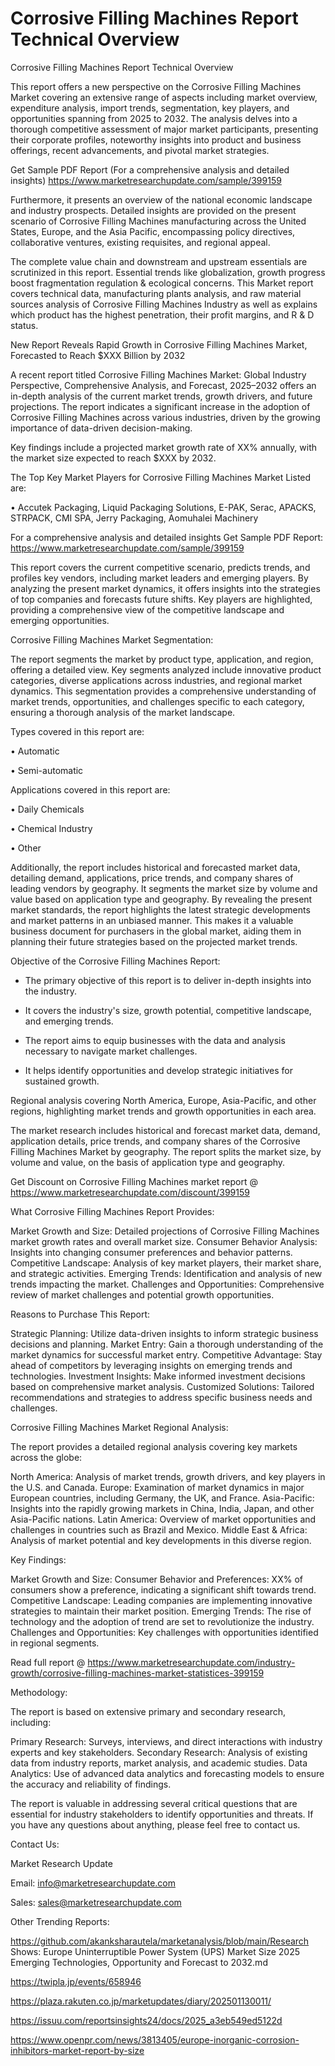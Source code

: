 # Corrosive Filling Machines Report Technical Overview
Corrosive Filling Machines Report Technical Overview

This report offers a new perspective on the Corrosive Filling Machines Market covering an extensive range of aspects including market overview, expenditure analysis, import trends, segmentation, key players, and opportunities spanning from 2025 to 2032. The analysis delves into a thorough competitive assessment of major market participants, presenting their corporate profiles, noteworthy insights into product and business offerings, recent advancements, and pivotal market strategies.

Get Sample PDF Report (For a comprehensive analysis and detailed insights) https://www.marketresearchupdate.com/sample/399159

Furthermore, it presents an overview of the national economic landscape and industry prospects. Detailed insights are provided on the present scenario of Corrosive Filling Machines manufacturing across the United States, Europe, and the Asia Pacific, encompassing policy directives, collaborative ventures, existing requisites, and regional appeal.

The complete value chain and downstream and upstream essentials are scrutinized in this report. Essential trends like globalization, growth progress boost fragmentation regulation & ecological concerns. This Market report covers technical data, manufacturing plants analysis, and raw material sources analysis of Corrosive Filling Machines Industry as well as explains which product has the highest penetration, their profit margins, and R & D status.

New Report Reveals Rapid Growth in Corrosive Filling Machines Market, Forecasted to Reach $XXX Billion by 2032

A recent report titled Corrosive Filling Machines Market: Global Industry Perspective, Comprehensive Analysis, and Forecast, 2025–2032 offers an in-depth analysis of the current market trends, growth drivers, and future projections. The report indicates a significant increase in the adoption of Corrosive Filling Machines across various industries, driven by the growing importance of data-driven decision-making.

Key findings include a projected market growth rate of XX% annually, with the market size expected to reach $XXX by 2032.

The Top Key Market Players for Corrosive Filling Machines Market Listed are:

• Accutek Packaging, Liquid Packaging Solutions, E-PAK, Serac, APACKS, STRPACK, CMI SPA, Jerry Packaging, Aomuhalei Machinery

For a comprehensive analysis and detailed insights Get Sample PDF Report: https://www.marketresearchupdate.com/sample/399159

This report covers the current competitive scenario, predicts trends, and profiles key vendors, including market leaders and emerging players. By analyzing the present market dynamics, it offers insights into the strategies of top companies and forecasts future shifts. Key players are highlighted, providing a comprehensive view of the competitive landscape and emerging opportunities.

Corrosive Filling Machines Market Segmentation:

The report segments the market by product type, application, and region, offering a detailed view. Key segments analyzed include innovative product categories, diverse applications across industries, and regional market dynamics. This segmentation provides a comprehensive understanding of market trends, opportunities, and challenges specific to each category, ensuring a thorough analysis of the market landscape.

Types covered in this report are:

• Automatic

• Semi-automatic

Applications covered in this report are:

• Daily Chemicals

• Chemical Industry

• Other

Additionally, the report includes historical and forecasted market data, detailing demand, applications, price trends, and company shares of leading vendors by geography. It segments the market size by volume and value based on application type and geography. By revealing the present market standards, the report highlights the latest strategic developments and market patterns in an unbiased manner. This makes it a valuable business document for purchasers in the global market, aiding them in planning their future strategies based on the projected market trends.

Objective of the Corrosive Filling Machines Report:

- The primary objective of this report is to deliver in-depth insights into the industry.

- It covers the industry's size, growth potential, competitive landscape, and emerging trends.

- The report aims to equip businesses with the data and analysis necessary to navigate market challenges.

- It helps identify opportunities and develop strategic initiatives for sustained growth.

Regional analysis covering North America, Europe, Asia-Pacific, and other regions, highlighting market trends and growth opportunities in each area.

The market research includes historical and forecast market data, demand, application details, price trends, and company shares of the Corrosive Filling Machines Market by geography. The report splits the market size, by volume and value, on the basis of application type and geography.

Get Discount on Corrosive Filling Machines market report @ https://www.marketresearchupdate.com/discount/399159

What Corrosive Filling Machines Report Provides:

Market Growth and Size: Detailed projections of Corrosive Filling Machines market growth rates and overall market size.
Consumer Behavior Analysis: Insights into changing consumer preferences and behavior patterns.
Competitive Landscape: Analysis of key market players, their market share, and strategic activities.
Emerging Trends: Identification and analysis of new trends impacting the market.
Challenges and Opportunities: Comprehensive review of market challenges and potential growth opportunities.

Reasons to Purchase This Report:

Strategic Planning: Utilize data-driven insights to inform strategic business decisions and planning.
Market Entry: Gain a thorough understanding of the market dynamics for successful market entry.
Competitive Advantage: Stay ahead of competitors by leveraging insights on emerging trends and technologies.
Investment Insights: Make informed investment decisions based on comprehensive market analysis.
Customized Solutions: Tailored recommendations and strategies to address specific business needs and challenges.

Corrosive Filling Machines Market Regional Analysis:

The report provides a detailed regional analysis covering key markets across the globe:

North America: Analysis of market trends, growth drivers, and key players in the U.S. and Canada.
Europe: Examination of market dynamics in major European countries, including Germany, the UK, and France.
Asia-Pacific: Insights into the rapidly growing markets in China, India, Japan, and other Asia-Pacific nations.
Latin America: Overview of market opportunities and challenges in countries such as Brazil and Mexico.
Middle East & Africa: Analysis of market potential and key developments in this diverse region.

Key Findings:

Market Growth and Size:
Consumer Behavior and Preferences: XX% of consumers show a preference, indicating a significant shift towards trend.
Competitive Landscape: Leading companies are implementing innovative strategies to maintain their market position.
Emerging Trends: The rise of technology and the adoption of trend are set to revolutionize the industry.
Challenges and Opportunities: Key challenges with opportunities identified in regional segments.

Read full report @ https://www.marketresearchupdate.com/industry-growth/corrosive-filling-machines-market-statistices-399159

Methodology:

The report is based on extensive primary and secondary research, including:

Primary Research: Surveys, interviews, and direct interactions with industry experts and key stakeholders.
Secondary Research: Analysis of existing data from industry reports, market analysis, and academic studies.
Data Analytics: Use of advanced data analytics and forecasting models to ensure the accuracy and reliability of findings.

The report is valuable in addressing several critical questions that are essential for industry stakeholders to identify opportunities and threats. If you have any questions about anything, please feel free to contact us.

Contact Us:

Market Research Update

Email: info@marketresearchupdate.com

Sales: sales@marketresearchupdate.com

Other Trending Reports:

https://github.com/akanksharautela/marketanalysis/blob/main/Research Shows: Europe Uninterruptible Power System (UPS) Market Size 2025 Emerging Technologies, Opportunity and Forecast to 2032.md

https://twipla.jp/events/658946

https://plaza.rakuten.co.jp/marketupdates/diary/202501130011/

https://issuu.com/reportsinsights24/docs/2025_a3eb549ed5122d

https://www.openpr.com/news/3813405/europe-inorganic-corrosion-inhibitors-market-report-by-size
